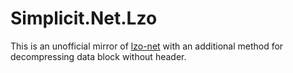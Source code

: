 # Simplicit.Net.Lzo
This is an unofficial mirror of [lzo-net](https://sourceforge.net/projects/lzo-net/) with an additional method for decompressing data block without header.

